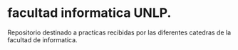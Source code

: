 # facultad informatica UNLP.
Repositorio destinado a practicas recibidas por las diferentes catedras de la facultad de informatica.
